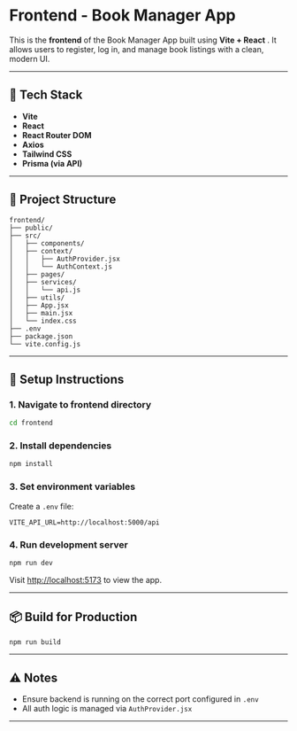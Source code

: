 # Frontend - Book Manager App

This is the **frontend** of the Book Manager App built using  **Vite + React** . It allows users to register, log in, and manage book listings with a clean, modern UI.

---

## 🚀 Tech Stack

* **Vite**
* **React**
* **React Router DOM**
* **Axios**
* **Tailwind CSS**
* **Prisma (via API)**

---

## 📁 Project Structure

```
frontend/
├── public/
├── src/
│   ├── components/
│   ├── context/
│   │   ├── AuthProvider.jsx
│   │   └── AuthContext.js
│   ├── pages/
│   ├── services/
│   │   └── api.js
│   ├── utils/
│   ├── App.jsx
│   ├── main.jsx
│   └── index.css
├── .env
├── package.json
└── vite.config.js
```

---

## 🔧 Setup Instructions

### 1. Navigate to frontend directory

```bash
cd frontend
```

### 2. Install dependencies

```bash
npm install
```

### 3. Set environment variables

Create a `.env` file:

```env
VITE_API_URL=http://localhost:5000/api
```

### 4. Run development server

```bash
npm run dev
```

Visit [http://localhost:5173](http://localhost:5173/) to view the app.

---

## 📦 Build for Production

```bash
npm run build
```

---

## ⚠️ Notes

* Ensure backend is running on the correct port configured in `.env`
* All auth logic is managed via `AuthProvider.jsx`

---
